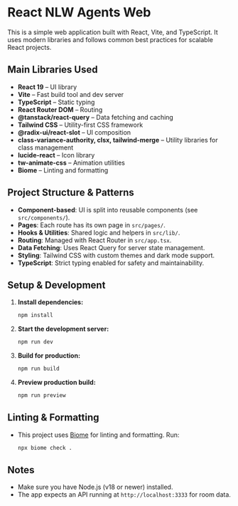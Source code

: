 # React NLW Agents Web

This is a simple web application built with React, Vite, and TypeScript. It uses modern libraries and follows common best practices for scalable React projects.

## Main Libraries Used

- **React 19** – UI library
- **Vite** – Fast build tool and dev server
- **TypeScript** – Static typing
- **React Router DOM** – Routing
- **@tanstack/react-query** – Data fetching and caching
- **Tailwind CSS** – Utility-first CSS framework
- **@radix-ui/react-slot** – UI composition
- **class-variance-authority, clsx, tailwind-merge** – Utility libraries for class management
- **lucide-react** – Icon library
- **tw-animate-css** – Animation utilities
- **Biome** – Linting and formatting

## Project Structure & Patterns

- **Component-based**: UI is split into reusable components (see `src/components/`).
- **Pages**: Each route has its own page in `src/pages/`.
- **Hooks & Utilities**: Shared logic and helpers in `src/lib/`.
- **Routing**: Managed with React Router in `src/app.tsx`.
- **Data Fetching**: Uses React Query for server state management.
- **Styling**: Tailwind CSS with custom themes and dark mode support.
- **TypeScript**: Strict typing enabled for safety and maintainability.

## Setup & Development

1. **Install dependencies:**
   ```bash
   npm install
   ```
2. **Start the development server:**
   ```bash
   npm run dev
   ```
3. **Build for production:**
   ```bash
   npm run build
   ```
4. **Preview production build:**
   ```bash
   npm run preview
   ```

## Linting & Formatting

- This project uses [Biome](https://biomejs.dev/) for linting and formatting. Run:
  ```bash
  npx biome check .
  ```

## Notes

- Make sure you have Node.js (v18 or newer) installed.
- The app expects an API running at `http://localhost:3333` for room data. 
